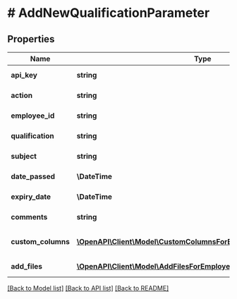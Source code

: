 # # AddNewQualificationParameter

## Properties

Name | Type | Description | Notes
------------ | ------------- | ------------- | -------------
**api_key** | **string** | APIKey for add new qualification |
**action** | **string** | Action name &#x3D; AddNewQualification |
**employee_id** | **string** | Employee id for add new qualification |
**qualification** | **string** | Qualification for add new qualification |
**subject** | **string** | Subject for add new qualification | [optional]
**date_passed** | **\DateTime** | Date passed for add new qualification | [optional]
**expiry_date** | **\DateTime** | Expiry date for add new qualification | [optional]
**comments** | **string** | Comments for add new qualification | [optional]
**custom_columns** | [**\OpenAPI\Client\Model\CustomColumnsForEmployeeQualificationInner[]**](CustomColumnsForEmployeeQualificationInner.md) | CustomColumns for add new qualification | [optional]
**add_files** | [**\OpenAPI\Client\Model\AddFilesForEmployeeQualificationInner[]**](AddFilesForEmployeeQualificationInner.md) | AddFiles for add new qualification | [optional]

[[Back to Model list]](../../README.md#models) [[Back to API list]](../../README.md#endpoints) [[Back to README]](../../README.md)

